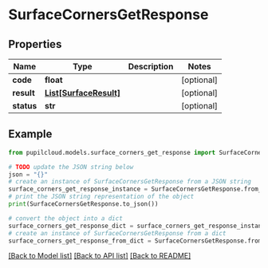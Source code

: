 # SurfaceCornersGetResponse


## Properties

Name | Type | Description | Notes
------------ | ------------- | ------------- | -------------
**code** | **float** |  | [optional] 
**result** | [**List[SurfaceResult]**](SurfaceResult.md) |  | [optional] 
**status** | **str** |  | [optional] 

## Example

```python
from pupilcloud.models.surface_corners_get_response import SurfaceCornersGetResponse

# TODO update the JSON string below
json = "{}"
# create an instance of SurfaceCornersGetResponse from a JSON string
surface_corners_get_response_instance = SurfaceCornersGetResponse.from_json(json)
# print the JSON string representation of the object
print(SurfaceCornersGetResponse.to_json())

# convert the object into a dict
surface_corners_get_response_dict = surface_corners_get_response_instance.to_dict()
# create an instance of SurfaceCornersGetResponse from a dict
surface_corners_get_response_from_dict = SurfaceCornersGetResponse.from_dict(surface_corners_get_response_dict)
```
[[Back to Model list]](../README.md#documentation-for-models) [[Back to API list]](../README.md#documentation-for-api-endpoints) [[Back to README]](../README.md)


